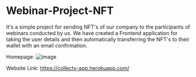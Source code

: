 # Webinar-Project-NFT

It's a simple project for sending NFT's of our company to the participants of webinars conducted by us.
We have created a Frontend application for taking the user details and then automatically transferring the
NFT's to their wallet with an email confirmation.

Homepage:
![image](https://user-images.githubusercontent.com/102201512/166461879-d735e368-305e-4972-aedd-aa97cbf460f5.png)


Website Link: https://collectv-app.herokuapp.com/
